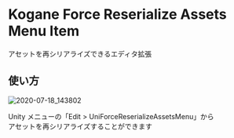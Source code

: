 # Kogane Force Reserialize Assets Menu Item

アセットを再シリアライズできるエディタ拡張

## 使い方

![2020-07-18_143802](https://user-images.githubusercontent.com/6134875/87845673-59b04d80-c904-11ea-9143-e5eebf6d879a.png)

Unity メニューの「Edit > UniForceReserializeAssetsMenu」から  
アセットを再シリアライズすることができます  
